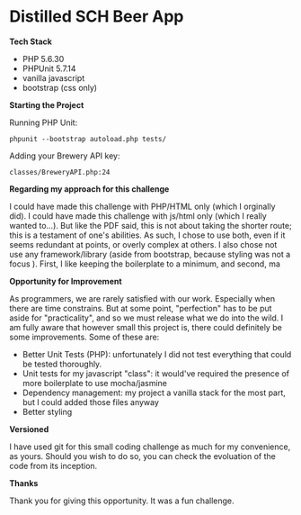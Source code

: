 # Distilled SCH Beer App

**Tech Stack**

- PHP 5.6.30
- PHPUnit 5.7.14 
- vanilla javascript 
- bootstrap (css only)

**Starting the Project** 

Running PHP Unit: 

```
phpunit --bootstrap autoload.php tests/ 
```

Adding your Brewery API key:

```
classes/BreweryAPI.php:24
```

**Regarding my approach for this challenge**

I could have made this challenge with PHP/HTML only (which I orginally did). I could have made this challenge with js/html only (which I really wanted to...). But like the PDF said, this is not about taking the shorter route; this is a testament of one's abilities. As such, I chose to use both, even if it seems redundant at points, or overly complex at others. I also chose not use any framework/library (aside from bootstrap, because styling was not a focus ). First, I like keeping the boilerplate to a minimum, and second, ma     

**Opportunity for Improvement**

As programmers, we are rarely satisfied with our work. Especially when there are time constrains. But at some point, "perfection" has to be put aside for "practicality", and so we must release what we do into the wild. I am fully aware that however small this project is, there could definitely be some improvements. Some of these are:

- Better Unit Tests (PHP): unfortunately I did not test everything that could be tested thoroughly. 
- Unit tests for my javascript "class": it would've required the presence of more boilerplate to use mocha/jasmine 
- Dependency management: my project a vanilla stack for the most part, but I could added those files anyway
- Better styling 

**Versioned**

I have used git for this small coding challenge as much for my convenience, as yours. Should you wish to do so, you can check the evoluation of the code from its inception.

**Thanks**

Thank you for giving this opportunity. It was a fun challenge.  